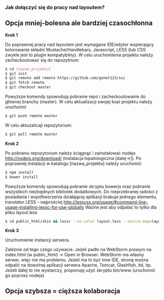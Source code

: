 ### Jak dołączyć się do pracy nad layoutem?
## Opcja mniej-bolesna ale bardziej czasochłonna
__Krok 1__

Do poprawnej pracy nad layoutem jest wymagane IDE/edytor wspierający kolorowanie składni Mustache/Handlebars, Javascript, LESS (lub CSS zwykle jest to plugin kompatybilny). W celu uruchomienia projektu należy zacheckoutować się do repozytrium:
```sh
$ cd [nazwa_projektu]
$ git init
$ git remote add remote https://github.com/gonet123/ssi
$ git fetch remote
$ git checkout master
```
Powyższe komendy spowodują pobranie repo i zacheckoutowanie do głównej branchy (master). W celu aktualizacji swojej kopi projektu należy uruchomić
```sh
$ git push remote master
```
W celu aktuzalicaji repozytorium:
```sh
$ git pull remote master
```

__Krok 2__

Po pobraniu repozytorium należy ściągnąć i zainstalować nodejs http://nodejs.org/download/ (instalacja łopatologiczna [dalej->]). Po poprawnej instalacji w katalogu [nazwa_projektu] należy uruchomić
```sh
$ npm install
$ bower install
```
Powyższe komendy spowodują pobranie skryptu bowerjs oraz pobranie wszystkich niezbędnych bibliotek dodatkowych. 
Do nieprzebranej radości z posiadania i współtworzenia działającej aplikacji brakuje jednego elementu, translator LESS – najprościej http://lesscss.org/usage/#command-line-usage-installing-lessc-for-use-globally
Ważne jest aby odpalać to tylko dla pliku layout.less
```sh
$ cd public_html/skin && lessc --no-color layout.less --source-map=layout.map
```
__Krok 3__ 

Uruchomienie instancji serwera.

Zależnie od tego czego używacie. Jeżeli padło na WebStorm prawym na index.html (w public_html)  -> Open in Browser. WebStorm ma własny serwer, więc nie ma problemu.
Jeżeli ma to być inne IDE, stronę można odpalić na dowolnej aplikacji serwera Apache, Tomcat, Glashfish, itd, itp. Jeżeli dalej to nie wystarczy, proponuję użyć skryptu bin/www (uruchomić go poprzez nodejs)
## Opcja szybsza = cięższa kolaboracja


